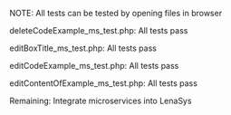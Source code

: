 NOTE: All tests can be tested by opening files in browser


deleteCodeExample_ms_test.php: All tests pass

editBoxTitle_ms_test.php: All tests pass

editCodeExample_ms_test.php: All tests pass

editContentOfExample_ms_test.php: All tests pass

Remaining: Integrate microservices into LenaSys
